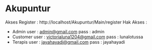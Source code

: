# Akupuntur
Akses Register : http://localhost/Akupuntur/Main/register
Hak Akses :
- Admin
user : admin@gmail.com pass : admin
- Customer 
user : victorialuna1204@gmail.com pass : lunalotussa
- Terapis
user : jayahayadi@gmail.com pass : jayahayadi
